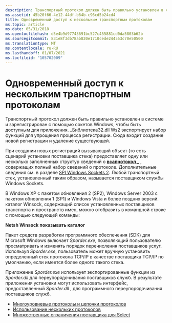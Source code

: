 ```yaml
---
description: Транспортный протокол должен быть правильно установлен в системе и зарегистрирован с помощью сокетов Windows, чтобы быть доступным для приложения.
ms.assetid: 45b20f66-4e12-44df-b64b-c96cd5b24cd4
title: Одновременный доступ к нескольким транспортным протоколам
ms.topic: article
ms.date: 05/31/2018
ms.openlocfilehash: d5e4b9d97743691bc527c455881cd0da5803b62b
ms.sourcegitcommit: 831e8f3db78ab820e1710cede244553c70e50500
ms.translationtype: MT
ms.contentlocale: ru-RU
ms.lasthandoff: 01/07/2021
ms.locfileid: "105702009"
---
```

# <a name="simultaneous-access-to-multiple-transport-protocols"></a>Одновременный доступ к нескольким транспортным протоколам

Транспортный протокол должен быть правильно установлен в системе и зарегистрирован с помощью сокетов Windows, чтобы быть доступным для приложения. \_Библиотека32.dll Ws2 экспортирует набор функций для упрощения процесса регистрации. Сюда входит создание новой регистрации и удаление существующей.

При создании новых регистраций вызывающий объект (то есть сценарий установки поставщика стека) предоставляет одну или несколько заполненных структур сведений о [**всапротокол \_**](/windows/win32/api/winsock2/ns-winsock2-wsaprotocol_infoa) , содержащих полный набор сведений о протоколе. Дополнительные сведения см. в разделе [SPI Windows Sockets 2](about-the-winsock-spi.md). Любой транспортный стек, установленный таким образом, называется поставщиком службы Windows Sockets.

В Windows XP с пакетом обновления 2 (SP2), Windows Server 2003 с пакетом обновления 1 (SP1) и Windows Vista и более поздних версий. каталог Winsock, содержащий список установленных поставщиков транспорта и пространств имен, можно отобразить в командной строке с помощью следующей команды:

**Netsh Winsock показывать каталог**

Пакет средств разработки программного обеспечения (SDK) для Microsoft Windows включает *Sporder.exe*, позволяющий пользователю просматривать и изменять порядок перечисления поставщиков услуг. Используя *Sporder.exe*, пользователь может вручную установить определенный стек протокола TCP/IP в качестве поставщика TCP/IP по умолчанию, если имеется более одного такого стека.

Приложение *Sporder.exe* использует экспортированные функции из *Sporder.dll* для переупорядочивания поставщиков служб. В результате приложения установки могут использовать интерфейс, предоставленный *Sporder.dll* , для программного переупорядочивания поставщиков служб.

-   [Многоуровневые протоколы и цепочки протоколов](layered-protocols-and-protocol-chains-2.md)
-   [Использование нескольких протоколов](using-multiple-protocols-2.md)
-   [Множественные ограничения поставщика для Select](multiple-provider-restrictions-on-select-2.md)

 

 
